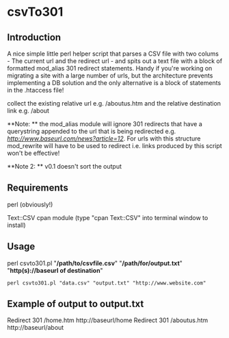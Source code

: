 csvTo301
=======

Introduction
--------------
A nice simple little perl helper script that parses a CSV file with two colums - The current url and the redirect url - and spits out a text file with a block of formatted mod_alias 301 redirect statements.  Handy if you're working on migrating a site with a large number of urls, but the architecture prevents implementing a DB solution and the only alternative is a block of statements in the .htaccess file!

collect the existing relative url e.g. /aboutus.htm and the relative destination link e.g. /about

**Note: ** the mod_alias module will ignore 301 redirects that have a querystring appended to the url that is being redirected e.g. *http://www.baseurl.com/news?article=12*.  For urls with this structure mod_rewrite  will have to be used to redirect i.e. links produced by this script won't be effective!

**Note 2: ** v0.1 doesn't sort the output

Requirements
-----------------
perl (obviously!)

Text::CSV cpan module (type "cpan Text::CSV" into terminal window to install)

Usage
--------
 perl csvto301.pl "**/path/to/csvfile.csv**" "**/path/for/output.txt**" "**http(s)://baseurl of destination**"
 
	perl csvto301.pl "data.csv" "output.txt" "http://www.website.com"
 
 Example of output to output.txt
 ------------------------------------
 
 Redirect 301 /home.htm http://baseurl/home
 Redirect 301 /aboutus.htm http://baseurl/about